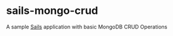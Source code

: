 # sails-mongo-crud

A sample [Sails](http://sailsjs.org) application with basic MongoDB CRUD Operations
